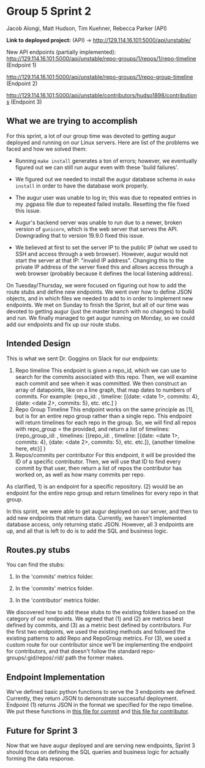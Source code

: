 # Group 5 Sprint 2

Jacob Alongi, Matt Hudson, Tim Kuehner, Rebecca Parker (API)

**Link to deployed project:** (API) -> http://129.114.16.101:5000/api/unstable/

New API endpoints (partially implemented): http://129.114.16.101:5000/api/unstable/repo-groups/1/repos/1/repo-timeline (Endpoint 1)

http://129.114.16.101:5000/api/unstable/repo-groups/1/repo-group-timeline (Endpoint 2)

http://129.114.16.101:5000/api/unstable/contributors/hudso1898/contributions (Endpoint 3)

## What we are trying to accomplish

For this sprint, a lot of our group time was devoted to getting augur deployed and running on our Linux servers. Here are list of the problems we faced and how we solved them:

- Running `make install` generates a ton of errors; however, we eventually figured out we can still run augur even with these 'build failures'.

- We figured out we needed to install the augur database schema in `make install` in order to have the database work properly.

- The augur user was unable to log in; this was due to repeated entries in my .pgpass file due to repeated failed installs. Resetting the file fixed this issue.

- Augur's backend server was unable to run due to a newer, broken version of `gunicorn`, which is the web server that serves the API. Downgrading that to version 19.9.0 fixed this issue.

- We believed at first to set the server IP to the public IP (what we used to SSH and access through a web browser). However, augur would not start the server at that IP: "invalid IP address".
Changing this to the private IP address of the server fixed this and allows access through a web browser (probably because it defines the local listening address).

On Tuesday/Thursday, we were focused on figuring out how to add the route stubs and define new endpoints. We went over how to define JSON objects, and in which files we needed to add to in
order to implement new endpoints. We met on Sunday to finish the Sprint, but all of our time was devoted to getting augur (just the master branch with no changes) to build and run. We finally
managed to get augur running on Monday, so we could add our endpoints and fix up our route stubs.

## Intended Design

This is what we sent Dr. Goggins on Slack for our endpoints: 

1) Repo timeline
This endpoint is given a repo\_id, which we can use to search for the commits associated with this repo. Then, we will examine each commit and see when it was committed. We then construct an array of datapoints, like on a line graph, that map dates to numbers of commits. For example:
{repo\_id: <repoid>,
timeline: [{date: <date 1>, commits: 4}, {date: <date 2>, commits: 5}, etc. etc.]
}
2) Repo Group Timeline
This endpoint works on the same principle as [1], but is for an entire repo group rather than a single repo. This endpoint will return timelines for each repo in the group. So, we will find all repos with repo\_group = the provided, and return a list of timelines:
{repo\_group\_id: <repogroupid>,
timelines: [{repo\_id: <repoid>,
timeline: [{date: <date 1>, commits: 4}, {date: <date 2>, commits: 5}, etc. etc.]},
{another timeline here, etc}]
}
3) Repos/commits per contributor
For this endpoint, it will be provided the ID of a specific contributor. Then, we will use that ID to find every commit by that user, then return a list of repos the contributor has worked on, as well as how many commits per repo.

As clarified, 1) is an endpoint for a specific repository. (2) would be an endpoint for the entire repo group and return timelines for every repo in that group.

In this sprint, we were able to get augur deployed on our server, and then to add new endpoints that return data. Currently, we haven't implemented database access, only returning static JSON.
However, all 3 endpoints are up, and all that is left to do is to add the SQL and business logic. 

## Routes.py stubs

You can find the stubs:

1) In the 'commits' metrics folder.

2) In the 'commits' metrics folder.

3) In the 'contributor' metrics folder.

We discovered how to add these stubs to the existing folders based on the category of our endpoints. We agreed that (1) and (2) are metrics best defined by commits, and (3) as a metric best
defined by contributors. For the first two endpoints, we used the existing methods and followed the existing patterns to add Repo and RepoGroup metrics. For (3), we used a custom route for
our contributor since we'll be implementing the endpoint for contributors, and that doesn't follow the standard repo-groups/:gid/repos/:rid/<something> path the former makes.

## Endpoint Implementation

We've defined basic python functions to serve the 3 endpoints we defined. Currently, they return JSON to demonstrate successful deployment. Endpoint (1) returns JSON in the format
we specified for the repo timeline. We put these functions in [this file for commit](./augur/metrics/commit/commit.py) and [this file for contributor](./augur/metrics/contributor/contributor.py).

## Future for Sprint 3

Now that we have augur deployed and are serving new endpoints, Sprint 3 should focus on defining the SQL queries and business logic for actually forming the data response.

